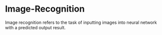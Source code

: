 # Image-Recognition
Image recognition refers to the task of inputting images into neural network with a predicted output result. 
